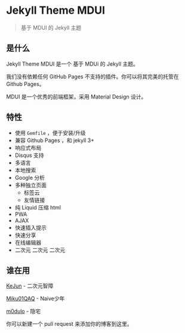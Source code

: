 # Jekyll Theme MDUI

> 基于 MDUI 的 Jekyll 主题

## 是什么

Jekyll Theme MDUI 是一个 基于 MDUi 的 Jekyll 主题。

我们没有依赖任何 GitHub Pages 不支持的插件。你可以将其完美的托管在 Github Pages。

MDUI 是一个优秀的前端框架，采用 Material Design 设计。

## 特性

* 使用 `Gemfile` ，便于安装/升级
* 兼容 Github Pages ，和 jekyll 3+
* 响应式布局
* Disqus 支持
* 多语言
* 本地搜索
* Google 分析
* 多种独立页面
    * 标签云
    * 友情链接
* 纯 Liquid 压缩 html
* PWA
* AJAX
* 快速插入提示
* 快速分享
* 在线编辑器
* 二次元 二次元 二次元

## 谁在用

[KeJun](https://blog.kejun.space/) - 二次元智障

[Miku01QAQ](http://blog.miku01qaq.xyz/) - Naive少年

[m0dulo](https://m0dulo.xyz) - 隐宅

你可以新建一个 pull request 来添加你的博客到这里。